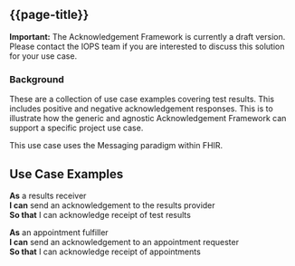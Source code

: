 ## {{page-title}}

<div markdown="span" class="alert alert-warning" role="alert"><i class="fa fa-warning"></i><b> Important:</b> The Acknowledgement Framework is currently a draft version. Please contact the IOPS team if you are interested to discuss this solution for your use case.</div>

### Background

These are a collection of use case examples covering test results. This includes positive and negative acknowledgement responses. This is to illustrate how the generic and agnostic Acknowledgement Framework can support a specific project use case.

This use case uses the Messaging paradigm within FHIR.

## Use Case Examples

**As** a results receiver<br />
**I can** send an acknowledgement to the results provider<br />
**So that** I can acknowledge receipt of test results 

**As** an appointment fulfiller<br />
**I can** send an acknowledgement to an appointment requester<br />
**So that** I can acknowledge receipt of appointments